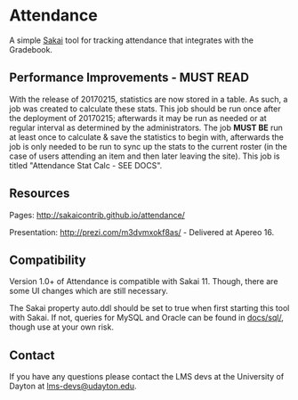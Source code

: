 # Attendance
A simple [Sakai](https://github.com/sakaiproject/sakai) tool for tracking attendance that integrates with the Gradebook.

## Performance Improvements - MUST READ
With the release of 20170215, statistics are now stored in a table. As such, a job was created to calculate these stats.
This job should be run once after the deployment of 20170215; afterwards it may be run as needed or at regular interval
as determined by the administrators. The job **MUST BE** run at least once to calculate & save the statistics to begin with, afterwards the job is only needed to be run to sync up the stats to the current roster (in
the case of users attending an item and then later leaving the site). This job is titled "Attendance Stat Calc - SEE DOCS".

## Resources
Pages: http://sakaicontrib.github.io/attendance/

Presentation:
http://prezi.com/m3dvmxokf8as/ - Delivered at Apereo 16.

## Compatibility
Version 1.0+ of Attendance is compatible with Sakai 11. Though, there are some UI changes which are still necessary. 

The Sakai property auto.ddl should be set to true when first starting this tool with Sakai.
If not, queries for MySQL and Oracle can be found in [docs/sql/](docs/sql/), though use at your own risk.

## Contact
If you have any questions please contact the LMS devs at the University of Dayton at lms-devs@udayton.edu.
